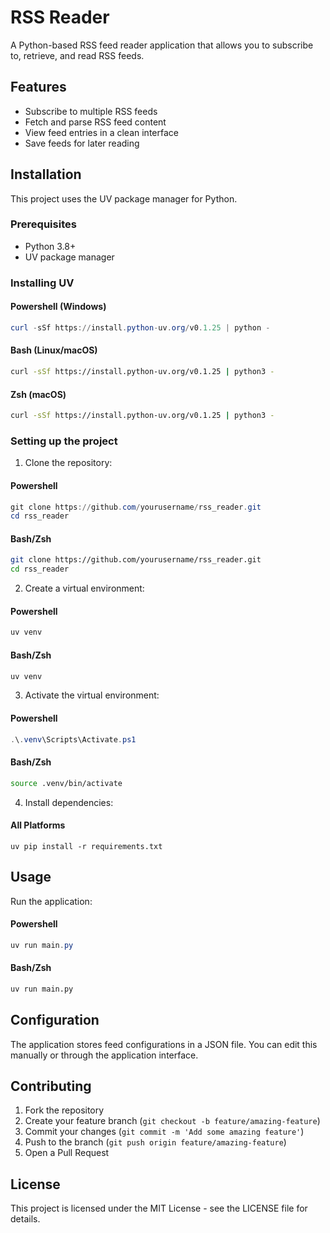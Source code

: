# RSS Reader

A Python-based RSS feed reader application that allows you to subscribe to, retrieve, and read RSS feeds.

## Features

- Subscribe to multiple RSS feeds
- Fetch and parse RSS feed content
- View feed entries in a clean interface
- Save feeds for later reading

## Installation

This project uses the UV package manager for Python.

### Prerequisites

- Python 3.8+
- UV package manager

### Installing UV

#### Powershell (Windows)
```powershell
curl -sSf https://install.python-uv.org/v0.1.25 | python -
```

#### Bash (Linux/macOS)
```bash
curl -sSf https://install.python-uv.org/v0.1.25 | python3 -
```

#### Zsh (macOS)
```zsh
curl -sSf https://install.python-uv.org/v0.1.25 | python3 -
```

### Setting up the project

1. Clone the repository:

#### Powershell
```powershell
git clone https://github.com/yourusername/rss_reader.git
cd rss_reader
```

#### Bash/Zsh
```bash
git clone https://github.com/yourusername/rss_reader.git
cd rss_reader
```

2. Create a virtual environment:

#### Powershell
```powershell
uv venv
```

#### Bash/Zsh
```bash
uv venv
```

3. Activate the virtual environment:

#### Powershell
```powershell
.\.venv\Scripts\Activate.ps1
```

#### Bash/Zsh
```bash
source .venv/bin/activate
```

4. Install dependencies:

#### All Platforms
```
uv pip install -r requirements.txt
```

## Usage

Run the application:

#### Powershell
```powershell
uv run main.py
```

#### Bash/Zsh
```bash
uv run main.py
```

## Configuration

The application stores feed configurations in a JSON file. You can edit this manually or through the application interface.

## Contributing

1. Fork the repository
2. Create your feature branch (`git checkout -b feature/amazing-feature`)
3. Commit your changes (`git commit -m 'Add some amazing feature'`)
4. Push to the branch (`git push origin feature/amazing-feature`)
5. Open a Pull Request

## License

This project is licensed under the MIT License - see the LICENSE file for details.

